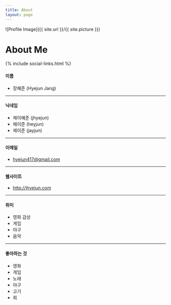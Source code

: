 ```yaml
---
title: About
layout: page
---
```

![Profile Image]({{ site.url }}/{{ site.picture }})

# About Me

{% include social-links.html %}

#### 이름
- 장혜준 (Hyejun Jang)

---

#### 닉네임
- 제이혜준 (jhyejun)
- 헤이준 (heyjun)
- 제이준 (jayjun)

---

#### 이메일
- <hyejun417@gmail.com>

---

#### 웹사이트
- <http://jhyejun.com>

---

#### 취미
- 영화 감상
- 게임
- 야구 
- 음악

---

#### 좋아하는 것
- 영화
- 게임
- 노래
- 야구
- 고기
- 회

<!-- **Who** : 살아있다면 행동을 통해 경험하고 성장해야 한다고 생각하는 사람.<br>

**Be** : 시간이 지나서 후회하지 않고, 과거를 부끄러워하지 않을 만한 사람. -->